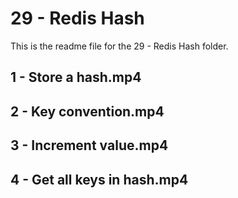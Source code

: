 # 29 - Redis Hash

This is the readme file for the 29 - Redis Hash folder.

## 1 - Store a hash.mp4

## 2 - Key convention.mp4

## 3 - Increment value.mp4

## 4 - Get all keys in hash.mp4

